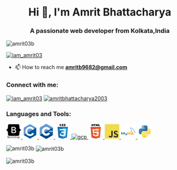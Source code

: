 <h1 align="center">Hi 👋, I'm Amrit Bhattacharya</h1>
<h3 align="center">A passionate web developer from Kolkata,India</h3>

<p align="left"> <img src="https://komarev.com/ghpvc/?username=amrit03b&label=Profile%20views&color=0e75b6&style=flat" alt="amrit03b" /> </p>

<p align="left"> <a href="https://twitter.com/iam_amrit03" target="blank"><img src="https://img.shields.io/twitter/follow/iam_amrit03?logo=twitter&style=for-the-badge" alt="iam_amrit03" /></a> </p>

- 📫 How to reach me **amritb9682@gmail.com**

<h3 align="left">Connect with me:</h3>
<p align="left">
<a href="https://twitter.com/iam_amrit03" target="blank"><img align="center" src="https://raw.githubusercontent.com/rahuldkjain/github-profile-readme-generator/master/src/images/icons/Social/twitter.svg" alt="iam_amrit03" height="30" width="40" /></a>
<a href="https://linkedin.com/in/amritbhattacharya2003" target="blank"><img align="center" src="https://raw.githubusercontent.com/rahuldkjain/github-profile-readme-generator/master/src/images/icons/Social/linked-in-alt.svg" alt="amritbhattacharya2003" height="30" width="40" /></a>
</p>

<h3 align="left">Languages and Tools:</h3>
<p align="left"> <a href="https://getbootstrap.com" target="_blank" rel="noreferrer"> <img src="https://raw.githubusercontent.com/devicons/devicon/master/icons/bootstrap/bootstrap-plain-wordmark.svg" alt="bootstrap" width="40" height="40"/> </a> <a href="https://www.cprogramming.com/" target="_blank" rel="noreferrer"> <img src="https://raw.githubusercontent.com/devicons/devicon/master/icons/c/c-original.svg" alt="c" width="40" height="40"/> </a> <a href="https://www.w3schools.com/cpp/" target="_blank" rel="noreferrer"> <img src="https://raw.githubusercontent.com/devicons/devicon/master/icons/cplusplus/cplusplus-original.svg" alt="cplusplus" width="40" height="40"/> </a> <a href="https://www.w3schools.com/css/" target="_blank" rel="noreferrer"> <img src="https://raw.githubusercontent.com/devicons/devicon/master/icons/css3/css3-original-wordmark.svg" alt="css3" width="40" height="40"/> </a> <a href="https://cloud.google.com" target="_blank" rel="noreferrer"> <img src="https://www.vectorlogo.zone/logos/google_cloud/google_cloud-icon.svg" alt="gcp" width="40" height="40"/> </a> <a href="https://www.w3.org/html/" target="_blank" rel="noreferrer"> <img src="https://raw.githubusercontent.com/devicons/devicon/master/icons/html5/html5-original-wordmark.svg" alt="html5" width="40" height="40"/> </a> <a href="https://developer.mozilla.org/en-US/docs/Web/JavaScript" target="_blank" rel="noreferrer"> <img src="https://raw.githubusercontent.com/devicons/devicon/master/icons/javascript/javascript-original.svg" alt="javascript" width="40" height="40"/> </a> <a href="https://www.mysql.com/" target="_blank" rel="noreferrer"> <img src="https://raw.githubusercontent.com/devicons/devicon/master/icons/mysql/mysql-original-wordmark.svg" alt="mysql" width="40" height="40"/> </a> <a href="https://www.python.org" target="_blank" rel="noreferrer"> <img src="https://raw.githubusercontent.com/devicons/devicon/master/icons/python/python-original.svg" alt="python" width="40" height="40"/> </a> </p>

<p><img align="left" src="https://github-readme-stats.vercel.app/api/top-langs?username=amrit03b&show_icons=true&locale=en&layout=compact" alt="amrit03b" /></p>

<p>&nbsp;<img align="center" src="https://github-readme-stats.vercel.app/api?username=amrit03b&show_icons=true&locale=en" alt="amrit03b" /></p>

<p><img align="center" src="https://github-readme-streak-stats.herokuapp.com/?user=amrit03b&" alt="amrit03b" /></p>

